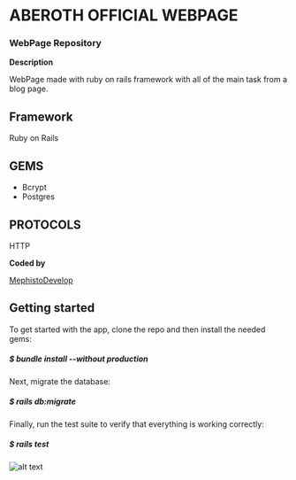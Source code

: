 # ABEROTH OFFICIAL WEBPAGE  

### WebPage Repository

**Description** 

WebPage made with ruby on rails framework
with all of the main task from a blog page.

## Framework

Ruby on Rails

## GEMS

* Bcrypt
* Postgres


## PROTOCOLS
HTTP

**Coded by**

[MephistoDevelop](https://www.github.com/mephistodevelop)

## Getting started
To get started with the app, clone the repo and then install the needed gems:

##### $ bundle install --without production

Next, migrate the database:

##### $ rails db:migrate

Finally, run the test suite to verify that everything is working correctly:

##### $ rails test

![alt text](https://drive.google.com/file/d/1p7qeRhI85o2vK_7aNG15fqXgQ-AC1sst/view)
